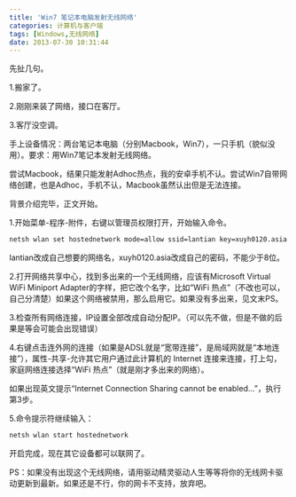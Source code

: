 ```yaml
---
title: 'Win7 笔记本电脑发射无线网络'
categories: 计算机与客户端
tags: [Windows,无线网络]
date: 2013-07-30 10:31:44
---
```

先扯几句。

1.搬家了。

2.刚刚来装了网络，接口在客厅。

3.客厅没空调。

手上设备情况：两台笔记本电脑（分别Macbook，Win7），一只手机（貌似没用）。要求：用Win7笔记本发射无线网络。

尝试Macbook，结果只能发射Adhoc热点，我的安卓手机不认。尝试Win7自带网络创建，也是Adhoc，手机不认，Macbook虽然认出但是无法连接。

背景介绍完毕，正文开始。

1.开始菜单-程序-附件，右键以管理员权限打开，开始输入命令。

```bash
netsh wlan set hostednetwork mode=allow ssid=lantian key=xuyh0120.asia
```

lantian改成自己想要的网络名，xuyh0120.asia改成自己的密码，不能少于8位。

2.打开网络共享中心，找到多出来的一个无线网络，应该有Microsoft Virtual WiFi Miniport Adapter的字样，把它改个名字，比如“WiFi 热点”（不改也可以，自己分清楚）如果这个网络被禁用，那么启用它。如果没有多出来，见文末PS。

3.检查所有网络连接，IP设置全部改成自动分配IP。（可以先不做，但是不做的后果是等会可能会出现错误）

4.右键点击连外网的连接（如果是ADSL就是“宽带连接”，是局域网就是“本地连接”），属性-共享-允许其它用户通过此计算机的 Internet 连接来连接，打上勾，家庭网络连接选择“WiFi 热点”（就是刚才多出来的网络）。

如果出现英文提示“Internet Connection Sharing cannot be enabled...”，执行第3步。

5.命令提示符继续输入：

```bash
netsh wlan start hostednetwork
```

开启完成，现在其它设备都可以联网了。

PS：如果没有出现这个无线网络，请用驱动精灵驱动人生等等将你的无线网卡驱动更新到最新。如果还是不行，你的网卡不支持，放弃吧。
